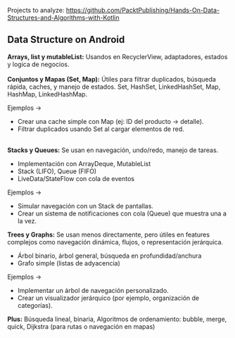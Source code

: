 Projects to analyze: https://github.com/PacktPublishing/Hands-On-Data-Structures-and-Algorithms-with-Kotlin

## Data Structure on Android

**Arrays, list y mutableList:** Usandos en RecyclerView, adaptadores, estados y logica de negocios. 
<br><br>
**Conjuntos y Mapas (Set, Map):** Útiles para filtrar duplicados, búsqueda rápida, caches, y manejo de estados. Set, HashSet, LinkedHashSet, Map, HashMap, LinkedHashMap.

Ejemplos -> 
- Crear una cache simple con Map (ej: ID del producto -> detalle).
- Filtrar duplicados usando Set al cargar elementos de red.
<br><br>

**Stacks y Queues:** Se usan en navegación, undo/redo, manejo de tareas.
- Implementación con ArrayDeque, MutableList
- Stack (LIFO), Queue (FIFO)
- LiveData/StateFlow con cola de eventos

Ejemplos ->
- Simular navegación con un Stack de pantallas.
- Crear un sistema de notificaciones con cola (Queue) que muestra una a la vez.

**Trees y Graphs:** Se usan menos directamente, pero útiles en features complejos como navegación dinámica, flujos, o representación jerárquica.

- Árbol binario, árbol general, búsqueda en profundidad/anchura
- Grafo simple (listas de adyacencia)

Ejemplos -> 
- Implementar un árbol de navegación personalizado.
- Crear un visualizador jerárquico (por ejemplo, organización de categorías).

**Plus:** Búsqueda lineal, binaria, Algoritmos de ordenamiento: bubble, merge, quick, Dijkstra (para rutas o navegación en mapas)
